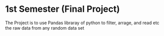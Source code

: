 # 1st Semester (Final Project)
 The Project is to use Pandas libraray of python to filter, arrage, and read etc the raw data from any random data set
